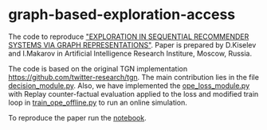 # graph-based-exploration-access

The code to reproduce ["EXPLORATION IN SEQUENTIAL RECOMMENDER SYSTEMS VIA GRAPH REPRESENTATIONS"](https://ieeexplore.ieee.org/document/9963919). Paper is prepared by D.Kiselev and I.Makarov in Artificial Intelligence Research Institure, Moscow, Russia.

The code is based on the original TGN implementation https://github.com/twitter-research/tgn.
The main contribution lies in the file [decision_module.py](modules/decision_module.py).
Also, we have implemented the [ope_loss_module.py](modules/ope_loss_module.py) with Replay counter-factual evaluation applied to the loss
and modified train loop in [train_ope_offline.py](train_ope_offline.py) to run an online simulation. 


To reproduce the paper run the [notebook](run-and-build-tables.ipynb).

